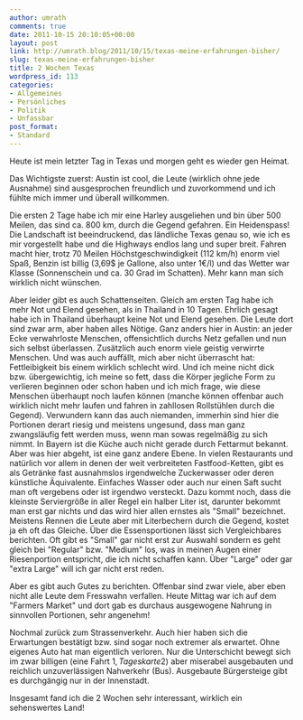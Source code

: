 ```yaml
---
author: umrath
comments: true
date: 2011-10-15 20:10:05+00:00
layout: post
link: http://umrath.blog/2011/10/15/texas-meine-erfahrungen-bisher/
slug: texas-meine-erfahrungen-bisher
title: 2 Wochen Texas
wordpress_id: 113
categories:
- Allgemeines
- Persönliches
- Politik
- Unfassbar
post_format:
- Standard
---
```


Heute ist mein letzter Tag in Texas und morgen geht es wieder gen Heimat.

Das Wichtigste zuerst: Austin ist cool, die Leute (wirklich ohne jede Ausnahme) sind ausgesprochen freundlich und zuvorkommend und ich fühlte mich immer und überall willkommen.

<!-- more -->Die ersten 2 Tage habe ich mir eine Harley ausgeliehen und bin über 500 Meilen, das sind ca. 800 km, durch die Gegend gefahren. Ein Heidenspass! Die Landschaft ist beeindruckend, das ländliche Texas genau so, wie ich es mir vorgestellt habe und die Highways endlos lang und super breit. Fahren macht hier, trotz 70 Meilen Höchstgeschwindigkeit (112 km/h) enorm viel Spaß, Benzin ist billig (3,69$ je Gallone, also unter 1€/l) und das Wetter war Klasse (Sonnenschein und ca. 30 Grad im Schatten). Mehr kann man sich wirklich nicht wünschen.

Aber leider gibt es auch Schattenseiten. Gleich am ersten Tag habe ich mehr Not und Elend gesehen, als in Thailand in 10 Tagen. Ehrlich gesagt habe ich in Thailand überhaupt keine Not und Elend gesehen. Die Leute dort sind zwar arm, aber haben alles Nötige. Ganz anders hier in Austin: an jeder Ecke verwahrloste Menschen, offensichtlich durchs Netz gefallen und nun sich selbst überlassen. Zusätzlich auch enorm viele geistig verwirrte Menschen. Und was auch auffällt, mich aber nicht überrascht hat: Fettleibigkeit bis einem wirklich schlecht wird. Und ich meine nicht dick bzw. übergewichtig, ich meine so fett, dass die Körper jegliche Form zu verlieren beginnen oder schon haben und ich mich frage, wie diese Menschen überhaupt noch laufen können (manche können offenbar auch wirklich nicht mehr laufen und fahren in zahllosen Rollstühlen durch die Gegend). Verwundern kann das auch niemanden, immerhin sind hier die Portionen derart riesig und meistens ungesund, dass man ganz zwangsläufig fett werden muss, wenn man sowas regelmäßig zu sich nimmt. In Bayern ist die Küche auch nicht gerade durch Fettarmut bekannt. Aber was hier abgeht, ist eine ganz andere Ebene. In vielen Restaurants und natürlich vor allem in denen der weit verbreiteten Fastfood-Ketten, gibt es als Getränke fast ausnahmslos irgendwelche Zuckerwasser oder deren künstliche Äquivalente. Einfaches Wasser oder auch nur einen Saft sucht man oft vergebens oder ist irgendwo versteckt. Dazu kommt noch, dass die kleinste Serviergröße in aller Regel ein halber Liter ist, darunter bekommt man erst gar nichts und das wird hier allen ernstes als "Small" bezeichnet. Meistens Rennen die Leute aber mit Literbechern durch die Gegend, kostet ja eh oft das Gleiche.
Über die Essensportionen lässt sich Vergleichbares berichten. Oft gibt es "Small" gar nicht erst zur Auswahl sondern es geht gleich bei "Regular" bzw. "Medium" los, was in meinen Augen einer Riesenportion entspricht, die ich nicht schaffen kann. Über "Large" oder gar "extra Large" will ich gar nicht erst reden.

Aber es gibt auch Gutes zu berichten. Offenbar sind zwar viele, aber eben nicht alle Leute dem Fresswahn verfallen. Heute Mittag war ich auf dem "Farmers Market" und dort gab es durchaus ausgewogene Nahrung in sinnvollen Portionen, sehr angenehm!

Nochmal zurück zum Strassenverkehr. Auch hier haben sich die Erwartungen bestätigt bzw. sind sogar noch extremer als erwartet. Ohne eigenes Auto hat man eigentlich verloren. Nur die Unterschicht bewegt sich im zwar billigen (eine Fahrt 1$, Tageskarte 2$) aber miserabel ausgebauten und reichlich unzuverlässigen Nahverkehr (Bus). Ausgebaute Bürgersteige gibt es durchgängig nur in der Innenstadt.

Insgesamt fand ich die 2 Wochen sehr interessant, wirklich ein sehenswertes Land!

